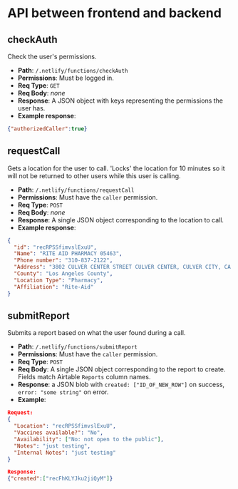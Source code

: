 # API between frontend and backend

## checkAuth

Check the user's permissions.


- **Path**: `/.netlify/functions/checkAuth`
- **Permissions**: Must be logged in.
- **Req Type**: `GET`
- **Req Body**: _none_
- **Response**: A JSON object with keys representing the permissions the user has.
- **Example response**:
```json
{"authorizedCaller":true}
```


## requestCall

Gets a location for the user to call. 'Locks' the location for 10 minutes so it will not be returned to other users while this user is calling.

- **Path**: `/.netlify/functions/requestCall`
- **Permissions**: Must have the `caller` permission.
- **Req Type**: `POST`
- **Req Body**: _none_
- **Response**: A single JSON object corresponding to the location to call.
- **Example response**:
```json
{
  "id": "recRPSSfimvslExuU",
  "Name": "RITE AID PHARMACY 05463",
  "Phone number": "310-837-2122",
  "Address": "3802 CULVER CENTER STREET CULVER CENTER, CULVER CITY, CA 90232",
  "County": "Los Angeles County",
  "Location Type": "Pharmacy",
  "Affiliation": "Rite-Aid"
}
```

## submitReport

Submits a report based on what the user found during a call.

- **Path**: `/.netlify/functions/submitReport`
- **Permissions**: Must have the `caller` permission.
- **Req Type**: `POST`
- **Req Body**: A single JSON object corresponding to the report to create. Fields match Airtable `Reports` column names.
- **Response**: a JSON blob with `created: ["ID_OF_NEW_ROW"]` on success, `error: "some string"` on error.
- **Example**:
```json
Request:
{
  "Location": "recRPSSfimvslExuU",
  "Vaccines available?": "No",
  "Availability": ["No: not open to the public"],
  "Notes": "just testing",
  "Internal Notes": "just testing"
}

Response:
{"created":["recFhKLYJku2jiQyM"]}
```
